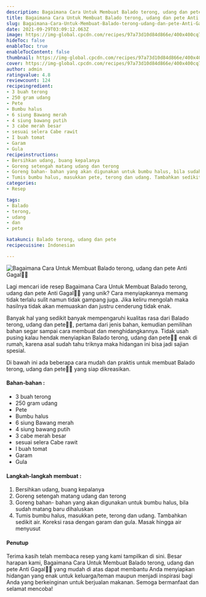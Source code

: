```yaml
---
description: Bagaimana Cara Untuk Membuat Balado terong, udang dan pete Anti Gagal"
title: Bagaimana Cara Untuk Membuat Balado terong, udang dan pete Anti Gagal
slug: Bagaimana-Cara-Untuk-Membuat-Balado-terong-udang-dan-pete-Anti-Gagal
date: 2021-09-29T03:09:12.063Z
image: https://img-global.cpcdn.com/recipes/97a73d10d84d866e/400x400cq70/photo.jpg
hideToc: false
enableToc: true
enableTocContent: false
thumbnail: https://img-global.cpcdn.com/recipes/97a73d10d84d866e/400x400cq70/photo.jpg
cover: https://img-global.cpcdn.com/recipes/97a73d10d84d866e/400x400cq70/photo.jpg
author: admin
ratingvalue: 4.8
reviewcount: 124
recipeingredient:
- 3 buah terong
- 250 gram udang
- Pete
- Bumbu halus
- 6 siung Bawang merah
- 4 siung bawang putih
- 3 cabe merah besar
- sesuai selera Cabe rawit
- I buah tomat
- Garam
- Gula
recipeinstructions:
- Bersihkan udang, buang kepalanya
- Goreng setengah matang udang dan terong
- Goreng bahan- bahan yang akan digunakan untuk bumbu halus, bila sudah matang baru dihaluskan
- Tumis bumbu halus, masukkan pete, terong dan udang. Tambahkan sedikit air. Koreksi rasa dengan garam dan gula. Masak hingga air menyusut
categories:
- Resep

tags:
- Balado
- terong,
- udang
- dan
- pete

katakunci: Balado terong, udang dan pete
recipecuisine: Indonesian

---
```


![Bagaimana Cara Untuk Membuat Balado terong, udang dan pete Anti Gagal👩‍🍳](https://img-global.cpcdn.com/recipes/97a73d10d84d866e/400x400cq70/photo.jpg)

Lagi mencari ide resep Bagaimana Cara Untuk Membuat Balado terong, udang dan pete Anti Gagal👩‍🍳 yang unik? Cara menyiapkannya memang tidak terlalu sulit namun tidak gampang juga. Jika keliru mengolah maka hasilnya tidak akan memuaskan dan justru cenderung tidak enak.

Banyak hal yang sedikit banyak mempengaruhi kualitas rasa dari Balado terong, udang dan pete👩‍🍳, pertama dari jenis bahan, kemudian pemilihan bahan segar sampai cara membuat dan menghidangkannya. Tidak usah pusing kalau hendak menyiapkan Balado terong, udang dan pete👩‍🍳 enak di rumah, karena asal sudah tahu triknya maka hidangan ini bisa jadi sajian spesial.

Di bawah ini ada beberapa cara mudah dan praktis untuk membuat Balado terong, udang dan pete👩‍🍳 yang siap dikreasikan.

<!--inarticleads1-->

#### Bahan-bahan :

- 3 buah terong
- 250 gram udang
- Pete
- Bumbu halus
- 6 siung Bawang merah
- 4 siung bawang putih
- 3 cabe merah besar
- sesuai selera Cabe rawit
- I buah tomat
- Garam
- Gula

<!--inarticleads2-->

#### Langkah-langkah membuat :

1. Bersihkan udang, buang kepalanya
1. Goreng setengah matang udang dan terong
1. Goreng bahan- bahan yang akan digunakan untuk bumbu halus, bila sudah matang baru dihaluskan
1. Tumis bumbu halus, masukkan pete, terong dan udang. Tambahkan sedikit air. Koreksi rasa dengan garam dan gula. Masak hingga air menyusut

#### Penutup

Terima kasih telah membaca resep yang kami tampilkan di sini. Besar harapan kami, Bagaimana Cara Untuk Membuat Balado terong, udang dan pete Anti Gagal👩‍🍳 yang mudah di atas dapat membantu Anda menyiapkan hidangan yang enak untuk keluarga/teman maupun menjadi inspirasi bagi Anda yang berkeinginan untuk berjualan makanan. Semoga bermanfaat dan selamat mencoba!